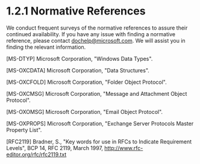 <html dir="LTR" xmlns:mshelp="http://msdn.microsoft.com/mshelp" xmlns:ddue="http://ddue.schemas.microsoft.com/authoring/2003/5" xmlns:xlink="http://www.w3.org/1999/xlink" xmlns:tool="http://www.microsoft.com/tooltip">
    <head>
        <meta http-equiv="Content-Type" content="text/html; CHARSET=utf-8"></meta>
        <meta name="save" content="history"></meta>
        <title>1.2.1 Normative References</title>
        <xml>
            <mshelp:toctitle title="1.2.1 Normative References"></mshelp:toctitle>
            <mshelp:rltitle title="[MS-PST]: Normative References"></mshelp:rltitle>
            <mshelp:keyword index="A" term="ebb4edde-b1ea-4a12-aefa-deea9865de8a"></mshelp:keyword>
            <mshelp:attr name="DCSext.ContentType" value="open specification"></mshelp:attr>
            <mshelp:attr name="AssetID" value="ebb4edde-b1ea-4a12-aefa-deea9865de8a"></mshelp:attr>
            <mshelp:attr name="TopicType" value="kbRef"></mshelp:attr>
            <mshelp:attr name="DCSext.Title" value="[MS-PST]: Normative References" />
        </xml>
    </head>
    <body>
        <div id="header">
            <h1 class="heading">1.2.1 Normative References</h1>
        </div>
        <div id="mainSection">
            <div id="mainBody">
                <div id="allHistory" class="saveHistory"></div>
                <div id="sectionSection0" class="section" name="collapseableSection">
                    

<p>We conduct frequent surveys of the normative references to
assure their continued availability. If you have any issue with finding a
normative reference, please contact <a href="mailto:dochelp@microsoft.com">dochelp@microsoft.com</a>.
We will assist you in finding the relevant information. </p>

<p>[MS-DTYP] Microsoft
Corporation, &quot;<mshelp:link keywords="cca27429-5689-4a16-b2b4-9325d93e4ba2" tabindex="0">Windows Data
Types</mshelp:link>&quot;.</p>

<p>[MS-OXCDATA] Microsoft
Corporation, &quot;<mshelp:link keywords="1afa0cd9-b1a0-4520-b623-bf15030af5d8" tabindex="0">Data
Structures</mshelp:link>&quot;.</p>

<p>[MS-OXCFOLD] Microsoft
Corporation, &quot;<mshelp:link keywords="c0f31b95-c07f-486c-98d9-535ed9705fbf" tabindex="0">Folder
Object Protocol</mshelp:link>&quot;.</p>

<p>[MS-OXCMSG] Microsoft
Corporation, &quot;<mshelp:link keywords="7fd7ec40-deec-4c06-9493-1bc06b349682" tabindex="0">Message and
Attachment Object Protocol</mshelp:link>&quot;.</p>

<p>[MS-OXOMSG] Microsoft
Corporation, &quot;<mshelp:link keywords="daa9120f-f325-4afb-a738-28f91049ab3c" tabindex="0">Email
Object Protocol</mshelp:link>&quot;.</p>

<p>[MS-OXPROPS] Microsoft
Corporation, &quot;<mshelp:link keywords="f6ab1613-aefe-447d-a49c-18217230b148" tabindex="0">Exchange
Server Protocols Master Property List</mshelp:link>&quot;.</p>

<p>[RFC2119] Bradner, S.,
&quot;Key words for use in RFCs to Indicate Requirement Levels&quot;, BCP 14,
RFC 2119, March 1997, <a href="https://go.microsoft.com/fwlink/?LinkId=90317">http://www.rfc-editor.org/rfc/rfc2119.txt</a></p>
                </div>
            </div>
        </div>
    </body>
</html>